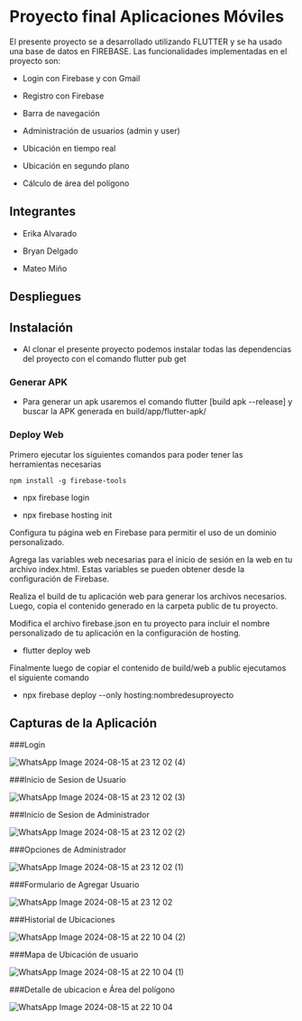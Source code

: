# Proyecto final Aplicaciones Móviles 
El presente proyecto se a desarrollado utilizando FLUTTER y se ha usado una base de datos en FIREBASE. Las funcionalidades implementadas en el proyecto son:

- Login con Firebase y con Gmail

- Registro con Firebase

- Barra de navegación

- Administración de usuarios (admin y user)

- Ubicación en tiempo real

- Ubicación en segundo plano

- Cálculo de área del polígono

## Integrantes

- Erika Alvarado

- Bryan Delgado

- Mateo Miño

## Despliegues


## Instalación
- Al clonar el presente proyecto podemos instalar todas las dependencias del proyecto con el comando flutter pub get

### Generar APK
- Para generar un apk usaremos el comando flutter [build apk --release] y buscar la APK generada en build/app/flutter-apk/

### Deploy Web
Primero ejecutar los siguientes comandos para poder tener las herramientas necesarias


```npm install -g firebase-tools```
 
- npx firebase login

- npx firebase hosting init

Configura tu página web en Firebase para permitir el uso de un dominio personalizado.

Agrega las variables web necesarias para el inicio de sesión en la web en tu archivo index.html. Estas variables se pueden obtener desde la configuración de Firebase.

Realiza el build de tu aplicación web para generar los archivos necesarios. Luego, copia el contenido generado en la carpeta public de tu proyecto.

Modifica el archivo firebase.json en tu proyecto para incluir el nombre personalizado de tu aplicación en la configuración de hosting.

- flutter deploy web

Finalmente luego de copiar el contenido de build/web a public ejecutamos el siguiente comando

- npx firebase deploy --only hosting:nombredesuproyecto



## Capturas de la Aplicación
###Login

![WhatsApp Image 2024-08-15 at 23 12 02 (4)](https://github.com/user-attachments/assets/7f525f84-ee38-45f6-a84d-d002197117a6)

###Inicio de Sesion de Usuario

![WhatsApp Image 2024-08-15 at 23 12 02 (3)](https://github.com/user-attachments/assets/aed033f1-34d1-4dc6-8345-8b62a0a6c040)

###Inicio de Sesion de Administrador

![WhatsApp Image 2024-08-15 at 23 12 02 (2)](https://github.com/user-attachments/assets/a97b4693-c87d-48e5-bcce-bfcf67d80df2)

###Opciones de Administrador

![WhatsApp Image 2024-08-15 at 23 12 02 (1)](https://github.com/user-attachments/assets/dc62ba07-a9b4-4f6c-a182-01ac998476f3)

###Formulario de Agregar Usuario

![WhatsApp Image 2024-08-15 at 23 12 02](https://github.com/user-attachments/assets/035b0b90-23e6-42ff-8646-4ad43006744a)

###Historial de Ubicaciones

![WhatsApp Image 2024-08-15 at 22 10 04 (2)](https://github.com/user-attachments/assets/81f34781-cea0-4d33-a601-5f9b814d64a3)

###Mapa de Ubicación de usuario

![WhatsApp Image 2024-08-15 at 22 10 04 (1)](https://github.com/user-attachments/assets/e25abc74-c45f-4fb6-910a-cb5d9d7e0a0e)

###Detalle de ubicacion e Área del polígono

![WhatsApp Image 2024-08-15 at 22 10 04](https://github.com/user-attachments/assets/5eebd6cf-cd38-42ff-8c43-2382e6a6f9bd)


